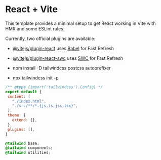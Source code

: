 # React + Vite

This template provides a minimal setup to get React working in Vite with HMR and some ESLint rules.

Currently, two official plugins are available:

- [@vitejs/plugin-react](https://github.com/vitejs/vite-plugin-react/blob/main/packages/plugin-react/README.md) uses [Babel](https://babeljs.io/) for Fast Refresh
- [@vitejs/plugin-react-swc](https://github.com/vitejs/vite-plugin-react-swc) uses [SWC](https://swc.rs/) for Fast Refresh

- npm install -D tailwindcss postcss autoprefixer
- npx tailwindcss init -p

```js
/** @type {import('tailwindcss').Config} */
export default {
 content: [
   "./index.html",
   "./src/**/*.{js,ts,jsx,tsx}",
 ],
 theme: {
   extend: {},
 },
 plugins: [],
}
```

```css
@tailwind base;
@tailwind components;
@tailwind utilities;
```
